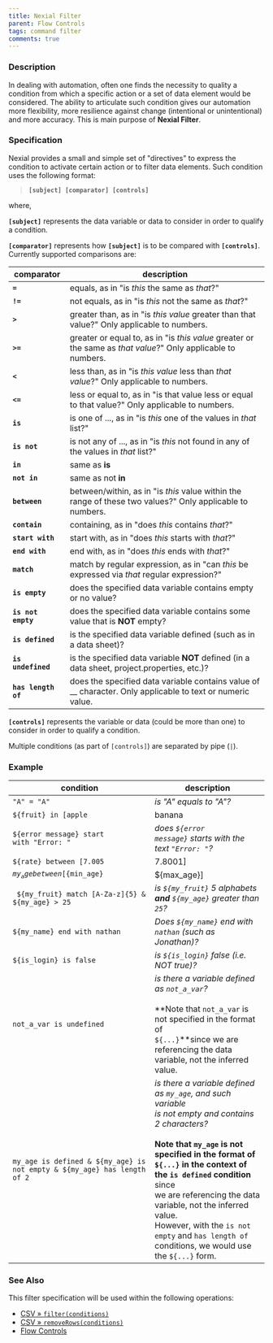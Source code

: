 ```yaml
---
title: Nexial Filter
parent: Flow Controls
tags: command filter
comments: true
---
```



### Description
In dealing with automation, often one finds the necessity to quality a condition from which a specific action or a set
of data element would be considered.  The ability to articulate such condition gives our automation more flexibility,
more resilience against change (intentional or unintentional) and more accuracy.  This is main purpose of 
**Nexial Filter**. 


### Specification
Nexial provides a small and simple set of "directives" to express the condition to activate certain action or to filter
data elements.  Such condition uses the following format:

> **`[subject] [comparator] [controls]`**

where,

**`[subject]`** represents the data variable or data to consider in order to qualify a condition.

**`[comparator]`** represents how **`[subject]`** is to be compared with **`[controls]`**.  Currently supported 
comparisons are:

| comparator          | description |
| ------------------- | ----------- |
| **`=`**             | equals, as in "is _this_ the same as _that_?" |
| **`!=`**            | not equals, as in "is _this_ not the same as _that_?" |
| **`>`**             | greater than, as in "is _this value_ greater than that value?"  Only applicable to numbers. |
| **`>=`**            | greater or equal to, as in "is _this value_ greater or the same as _that value_?" Only applicable to numbers. |
| **`<`**             | less than, as in "is _this value_ less than _that value_?" Only applicable to numbers. |
| **`<=`**            | less or equal to, as in "is that value less or equal to that value?" Only applicable to numbers. |
| **`is`**            | is one of ..., as in "is _this_ one of the values in _that_ list?" |
| **`is not`**        | is not any of ..., as in "is _this_ not found in any of the values in _that_ list?" |
| **`in`**            | same as **is** |
| **`not in`**        | same as not **in** |
| **`between`**       | between/within, as in "is _this_ value within the range of these two values?" Only applicable to numbers. |
| **`contain`**       | containing, as in "does _this_ contains _that_?"  |
| **`start with`**    | start with, as in "does _this_ starts with _that_?" |
| **`end with`**      | end with, as in "does _this_ ends with _that_?" |
| **`match`**         | match by regular expression, as in "can _this_ be expressed via _that_ regular expression?" |
| **`is empty`**      | does the specified data variable contains empty or no value? |
| **`is not empty`**  | does the specified data variable contains some value that is **NOT** empty? |
| **`is defined`**    | is the specified data variable defined (such as in a data sheet)? |
| **`is undefined`**  | is the specified data variable **NOT** defined (in a data sheet, project.properties, etc.)? |
| **`has length of`** | does the specified data variable contains value of __ character.  Only applicable to text or numeric value. |


**`[controls]`** represents the variable or data (could be more than one) to consider in order to qualify a condition.

Multiple conditions (as part of `[controls]`) are separated by pipe (`|`).


### Example

| condition                                                               | description |
|-------------------------------------------------------------------------|-------------|
|`"A" = "A"`                                                              | _is "A" equals to "A"?_ |
| <code>${fruit} in [apple|banana|chicken|shoes]</code>                   | _is `${fruit}` one of the items in the list `apple, banana, chicken, shoes`?_ |
|`${error message} start with "Error: "`                                  | _does `${error message}` starts with the text `"Error: "`?_ |
|<code>${rate} between [7.005|7.8001]</code>                              | _is `${rate}` between `7.005` and `7.8001`?_ |
|<code>${my_age} between [${min_age}|${max_age}]</code>                   | _is `${my_age}` between `${min_age}` and `${max_age}`?_ |
|` ${my_fruit} match [A-Za-z]{5} & ${my_age} > 25`                        | _is `${my_fruit}` 5 alphabets **and** `${my_age}` greater than `25`?_ |
|`${my_name} end with nathan`                                             | _Does `${my_name}` end with `nathan` (such as Jonathan)?_ |
|`${is_login} is false`                                                   | _is `${is_login}` false (i.e. NOT true)?_ |
|`not_a_var is undefined`                                                 | _is there a variable defined as `not_a_var`?_ <br/><br/>**Note that `not_a_var` is not specified in the format of <br/>`${...}`**since we are referencing the data variable, not the inferred value. |
|`my_age is defined & ${my_age} is not empty & ${my_age} has length of 2` | _is there a variable defined as `my_age`, and such variable <br/>is not empty and contains 2 characters?_ <br/><br/>**Note that `my_age` is not specified in the format of <br/>`${...}` in the context of the `is defined` condition** since <br/>we are referencing the data variable, not the inferred value.  <br/>However, with the `is not empty` and `has length of` <br/>conditions, we would use the `${...}` form. |


### See Also
This filter specification will be used within the following operations:
- [CSV &raquo; `filter(conditions)`](../expressions/CSVexpression#operations)
- [CSV &raquo; `removeRows(conditions)`](../expressions/CSVexpression#operations)
- [Flow Controls](index)
